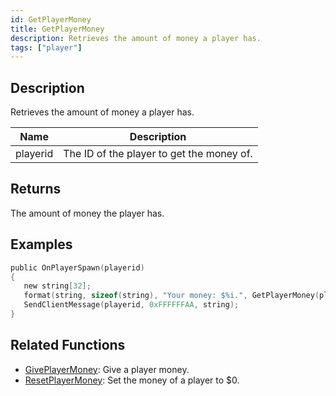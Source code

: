 ```yaml
---
id: GetPlayerMoney
title: GetPlayerMoney
description: Retrieves the amount of money a player has.
tags: ["player"]
---
```


## Description

Retrieves the amount of money a player has.

| Name     | Description                               |
| -------- | ----------------------------------------- |
| playerid | The ID of the player to get the money of. |

## Returns

The amount of money the player has.

## Examples

```c
public OnPlayerSpawn(playerid)
{
   new string[32];
   format(string, sizeof(string), "Your money: $%i.", GetPlayerMoney(playerid));
   SendClientMessage(playerid, 0xFFFFFFAA, string);
}
```

## Related Functions

- [GivePlayerMoney](functions/GivePlayerMoney.md): Give a player money.
- [ResetPlayerMoney](functions/ResetPlayerMoney.md): Set the money of a player to $0.
